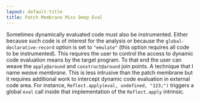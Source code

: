 ```yaml
---
layout: default-title
title: Patch Membrane Miss Deep Eval
---
```


Sometimes dynamically evaluated code must also be instrumented. Either because such code is of interest for the analysis or because the `global-declarative-record` option is set to `"emulate"` (this option requires all code to be instrumented). This requires the user to control the access to dynamic code evaluation means by the target program. To that end the user can weave the `apply@around` and `construct@around` join points. A technique that I name _weave membrane_. This is less intrusive than the patch membrane but it requires additional work to intercept dynamic code evaluation in external code area. For instance, `Reflect.apply(eval, undefined, "123;")` triggers a global `eval` call inside that implementation of the `Reflect.apply` intrinsic.
